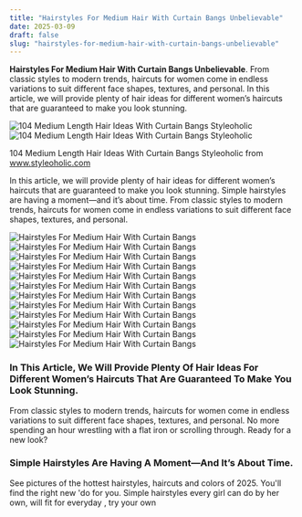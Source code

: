 ```yaml
---
title: "Hairstyles For Medium Hair With Curtain Bangs Unbelievable"
date: 2025-03-09
draft: false
slug: "hairstyles-for-medium-hair-with-curtain-bangs-unbelievable" 
---
```


**Hairstyles For Medium Hair With Curtain Bangs Unbelievable**. From classic styles to modern trends, haircuts for women come in endless variations to suit different face shapes, textures, and personal. In this article, we will provide plenty of hair ideas for different women’s haircuts that are guaranteed to make you look stunning.

![104 Medium Length Hair Ideas With Curtain Bangs Styleoholic](https://i.styleoholic.com/2023/07/blonde-medium-length-hair-with-curtain-bangs-is-a-pretty-and-effortlessly-chic-idea-to-try-right-now.jpg)![104 Medium Length Hair Ideas With Curtain Bangs Styleoholic](https://i.styleoholic.com/2023/07/blonde-medium-length-hair-with-curtain-bangs-is-a-pretty-and-effortlessly-chic-idea-to-try-right-now.jpg)

104 Medium Length Hair Ideas With Curtain Bangs Styleoholic from www.styleoholic.com

In this article, we will provide plenty of hair ideas for different women’s haircuts that are guaranteed to make you look stunning. Simple hairstyles are having a moment—and it’s about time. From classic styles to modern trends, haircuts for women come in endless variations to suit different face shapes, textures, and personal.

![Hairstyles For Medium Hair With Curtain Bangs ](https://i.pinimg.com/originals/bb/ae/6a/bbae6a425efb943038d312588665af86.jpg " 20 Trendy Haircut Ideas With Curtain Bangs Bangs with medium hair")![Hairstyles For Medium Hair With Curtain Bangs ](https://i.styleoholic.com/2021/08/medium-chesnut-hair-with-blonde-touches-and-curtain-bangs-plus-volume-and-some-waves-is-a-lovely-idea.jpg " 42 Trendy And Cool Curtain Bangs To Try Right Now Styleoholic")![Hairstyles For Medium Hair With Curtain Bangs ](https://i.styleoholic.com/2023/07/a-black-medium-length-hairstyle-with-curtain-bangs-curled-ends-and-a-bit-of-volume-is-always-a-cool-idea-734x906.jpg " 104 Medium Length Hair Ideas With Curtain Bangs Styleoholic")![Hairstyles For Medium Hair With Curtain Bangs ](https://i.styleoholic.com/2023/07/blonde-medium-length-hair-with-curtain-bangs-is-a-pretty-and-effortlessly-chic-idea-to-try-right-now.jpg " 104 Medium Length Hair Ideas With Curtain Bangs Styleoholic")![Hairstyles For Medium Hair With Curtain Bangs ](https://i.styleoholic.com/2023/07/a-beautiful-medium-length-hairstyle-with-waves-a-darker-root-and-soft-wavy-curtain-bangs-that-accent-the-face-1.jpg " 104 Medium Length Hair Ideas With Curtain Bangs Styleoholic")![Hairstyles For Medium Hair With Curtain Bangs ](https://i.styleoholic.com/2023/07/medium-length-brown-hair-with-soft-curtain-bangs-and-slight-waves-on-the-ends-is-a-pretty-and-cool-idea-to-try-1.jpg " 36 Medium Length Hair Ideas With Curtain Bangs Styleoholic")![Hairstyles For Medium Hair With Curtain Bangs ](https://i.pinimg.com/originals/ba/e3/64/bae3641c1479af983f0b2b97bc186a02.jpg " 30 Korean Curtain Bangs Ideas That Will Refresh Your Look Bangs with")![Hairstyles For Medium Hair With Curtain Bangs ](https://i.pinimg.com/736x/12/7b/d9/127bd9148f98a6cc1151a83924be03c3.jpg " 45+ Korean Curtain Bangs Styles That Look Good on Everyone Bangs with")![Hairstyles For Medium Hair With Curtain Bangs ](https://content.latest-hairstyles.com/wp-content/uploads/tousled-waves-with-bangs.jpg " 29 Coolest ShoulderLength Hair with Curtain Bangs You've Gotta See")![Hairstyles For Medium Hair With Curtain Bangs ](https://i.styleoholic.com/2023/07/a-black-outgrown-bob-with-central-parting-and-curtain-bangs-plus-waves-and-texture-is-amazing-1.jpg " 104 Medium Length Hair Ideas With Curtain Bangs Styleoholic")![Hairstyles For Medium Hair With Curtain Bangs ](https://i0.wp.com/therighthairstyles.com/wp-content/uploads/2023/04/11-medium-part-hairstyle-for-straight-brunette-hair.jpg?resize=736%2C823&ssl=1 " 25 Hairstyles with Curtain Bangs for Straight Hair That Are Trending Now")![Hairstyles For Medium Hair With Curtain Bangs ](https://therighthairstyles.com/wp-content/uploads/2023/04/8-medium-haircut-with-bangs-for-soft-straight-hair.jpg " 25 Hairstyles with Curtain Bangs for Straight Hair That Are Trending Now")

### In This Article, We Will Provide Plenty Of Hair Ideas For Different Women’s Haircuts That Are Guaranteed To Make You Look Stunning.

From classic styles to modern trends, haircuts for women come in endless variations to suit different face shapes, textures, and personal. No more spending an hour wrestling with a flat iron or scrolling through. Ready for a new look?

### Simple Hairstyles Are Having A Moment—And It’s About Time.

See pictures of the hottest hairstyles, haircuts and colors of 2025. You'll find the right new 'do for you. Simple hairstyles every girl can do by her own, will fit for everyday , try your own